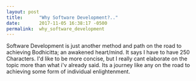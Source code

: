 ```yaml
---
layout: post
title:      "Why Software Development?.."
date:       2017-11-05 16:38:17 -0500
permalink:  why_software_development
---
```


Software Development is just another method and path on the road to achieving Bodhicitta; an awakened heart/mind. 
It says I have to have 250 Characters. I'd like to be more concise, but I really cant elaborate on the topic more than what i'v already said. Its a journey like any on the road to achieving some form of individual enlightenment. 

